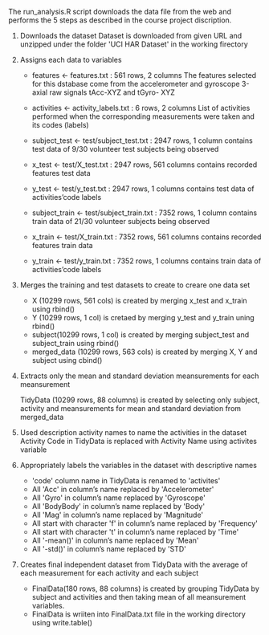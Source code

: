 The run_analysis.R script downloads the data file from the web and performs the 5 steps as described in the course project discription.

1. Downloads the dataset
   Dataset is downloaded from given URL and unzipped under the folder 'UCI HAR Dataset' in the working firectory
   
2. Assigns each data to variables

   - features <- features.txt : 561 rows, 2 columns
   The features selected for this dstabase come from the accelerometer and gyroscope 3-axial raw signals tAcc-XYZ and 
   tGyro-  XYZ
   
   - activities <- activity_labels.txt : 6 rows, 2 columns
   List of activities performed when the corresponding measurements were taken and its codes (labels)

   - subject_test <- test/subject_test.txt : 2947 rows, 1 column
   contains test data of 9/30 volunteer test subjects being observed
   
   - x_test <- test/X_test.txt : 2947 rows, 561 columns
   contains recorded features test data

   - y_test <- test/y_test.txt : 2947 rows, 1 columns
   contains test data of activities’code labels

   - subject_train <- test/subject_train.txt : 7352 rows, 1 column
   contains train data of 21/30 volunteer subjects being observed

   - x_train <- test/X_train.txt : 7352 rows, 561 columns
   contains recorded features train data

   - y_train <- test/y_train.txt : 7352 rows, 1 columns
   contains train data of activities’code labels

3. Merges the training and test datasets to create to creare one data set
   
   - X (10299 rows, 561 cols) is created by merging x_test and x_train using rbind()
   - Y (10299 rows, 1 col) is cretaed by merging y_test and y_train uning rbind()
   - subject(10299 rows, 1 col) is created by merging subject_test and subject_train using rbind()
   - merged_data (10299 rows, 563 cols) is created by merging X, Y and subject using cbind()
   
4. Extracts only the mean and standard deviation meansurements for each meansurement

   TidyData (10299 rows, 88 columns) is created by selecting only subject, activity and meansurements for mean 
   and standard deviation from merged_data
   
5. Used description activity names to name the activities in the dataset
   Activity Code in TidyData is replaced with Activity Name using activites variable
   
6. Appropriately labels the variables in the dataset with descriptive names
   - 'code' column name in TidyData is renamed to 'activites'
   - All 'Acc' in column’s name replaced by 'Accelerometer'
   - All 'Gyro' in column’s name replaced by 'Gyroscope'
   - All 'BodyBody' in column’s name replaced by 'Body'
   - All 'Mag' in column’s name replaced by 'Magnitude'
   - All start with character 'f' in column’s name replaced by 'Frequency'
   - All start with character 't' in column’s name replaced by 'Time'
   - All '-mean()' in column’s name replaced by 'Mean'
   - All '-std()' in column’s name replaced by 'STD'
   
7. Creates final independent dataset from TidyData with the average of each measurement for each activity and each subject
   - FinalData(180 rows, 88 columns) is created by grouping TidyData by subject and activities and then taking mean of all 
     meansurement variables.
   - FinalData is wriiten into FinalData.txt file in the working directory using write.table() 
